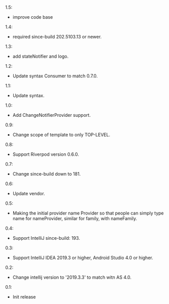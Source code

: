 <!-- Keep a Changelog guide -> https://keepachangelog.com -->

1.5:
- improve code base

1.4: 
- required since-build 202.5103.13 or newer.

1.3: 
- add stateNotifier and logo.

1.2: 
- Update syntax Consumer to match 0.7.0.

1.1: 
- Update syntax.

1.0: 
- Add ChangeNotifierProvider support.

0.9: 
- Change scope of template to only TOP-LEVEL.

0.8: 
- Support Riverpod version 0.6.0.

0.7: 
- Change since-build down to 181.

0.6: 
- Update vendor.

0.5: 
- Making the initial provider name Provider so that people can simply type name for nameProvider, similar for family, with nameFamily.

0.4: 
- Support IntelliJ since-build: 193.

0.3: 
- Support IntelliJ IDEA 2019.3 or higher, Android Studio 4.0 or higher.

0.2: 
- Change intellij version to '2019.3.3' to match witn AS 4.0.

0.1: 
- Init release